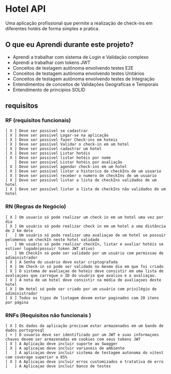 # Hotel API
Uma aplicação profissional que permite a realização de check-ins em diferentes hotéis de forma simples e pratica.

## O que eu Aprendi durante este projeto?
- Aprendi a trabalhar com sistema de Login e Validação complexo
- Aprendi a trabalhar com tokens JWT 
- Conceitos de testagem autônoma envolvendo testes E2E 
- Conceitos de testagem autônoma envolvendo testes Unitários
- Conceitos de testagem autônoma envolvendo testes de Integração 
- Entendimentos de conceitos de Validações Geograficas e Temporais 
- Entendimento de principios SOLID



## requisitos 

### RF (requisitos funcionais)
	[ X ] Deve ser possivel se cadastrar
	[ X ] Deve ser possivel Logar-se na aplicação
	[ X ] Deve ser possível fazer Check-ins em hoteis
	[ X ] Deve ser possível Validar o check-in em um hotel 
	[ X ] Deve ser possível cadastrar um hotel 
	[ X ] Deve ser possivel Listar hotéis 
	[ X ] Deve ser possível listar hotéis por nome
	[   ] Deve ser possível Listar hotéis por avaliação 
	[ X ] Deve ser possível agendar check-ins em um hotel 
	[ X ] Deve ser possível listar o historico de checkIns de um usuario 
	[ X ] Deve ser possível receber o numero de checkIns de um usuario 
	[ X ] Deve ser possível listar a lista de checkIns validados de um hotel 
	[ X ] Deve ser possível listar a lista de checkIns não validados de um hotel 

### RN (Regras de Negócio)
	[ X ] Um usuario só pode realizar um check in em um hotel uma vez por dia
	[ X ] Um usuário só pode realizar check in em um hotel a uma distância de 2 km dele 
	[   ] Um usuário só pode realizar uma avaliaçao de um hotel se possuir pelomenos um checkIn neste hotel validado
	[   ] Um usuário só pode realizar checkIn, listar e avaliar hotéis se estiver logado(possuir token JWT ativo) 
	[   ] Um CheckIn só pode ser validado por um usuário com permissao de adiministrador 
	[ X ] A Senha do usuário deve estar criptografada 
	[ X ] Um Check-in só pode ser validado no mesmo dia em que foi criado 
	[ X ] O sistema de avaliaçao de hoteis deve consistir em uma lista de avaliaçoes que carregue o ID do usuário que avaliou e a avaliaçao.
	[ X ] A nota de um hotel deve consistir na média de avaliaçoes deste hotel 
	[ X ] Um Hotel só pode ser criado por um usuário com privilégio de adiministrador 
	[ X ] Todos os tipos de listagem devem estar paginados com 20 itens por página 

### RNFs (Requisitos não funcionais )

	[ X ] Os dados da aplicação precisam estar armazenados em um bando de dados portsgresql 
	[ + ] O usuario deve ser identificado por um JWT e suas informaçoes chaves devem ser armazenadas em cookies com seus tokens JWT
	[ X ] A Aplicação deve incluir suporte ao Swagger
	[ X ] A aplicaçao deve incluir variaveis de ambiente 
	[   ] A aplicaçao deve incluir sistema de testagem autonoma do vitest com coverage superior a 85% 
	[ X ] A Aplicaçao deve incluir erros customizados e tratativa de erro
	[   ] A Aplicaçao deve incluir banco de testes
	
	
	